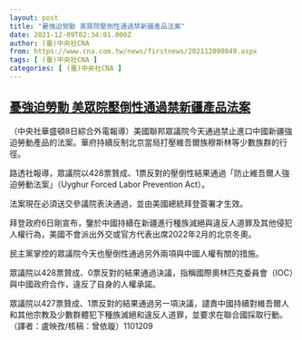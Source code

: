 ```yaml
---
layout: post
title: "憂強迫勞動 美眾院壓倒性通過禁新疆產品法案"
date: 2021-12-09T02:34:01.000Z
author: (臺)中央社CNA
from: https://www.cna.com.tw/news/firstnews/202112090049.aspx
tags: [ (臺)中央社CNA ]
categories: [ (臺)中央社CNA ]
---
```

<!--1639017241000-->
[憂強迫勞動 美眾院壓倒性通過禁新疆產品法案](https://www.cna.com.tw/news/firstnews/202112090049.aspx)
------

<div>
<div></div><div><p>（中央社華盛頓8日綜合外電報導）美國聯邦眾議院今天通過禁止進口中國新疆強迫勞動產品的法案。華府持續反制北京當局打壓維吾爾族穆斯林等少數族群的行徑。</p><p>路透社報導，眾議院以428票贊成、1票反對的壓倒性結果通過「防止維吾爾人強迫勞動法案」（Uyghur Forced Labor Prevention Act）。</p><p>法案現在必須送交參議院表決通過，並由美國總統拜登簽署才生效。</p><p>拜登政府6日剛宣布，鑒於中國持續在新疆進行種族滅絕與違反人道罪及其他侵犯人權行為，美國不會派出外交或官方代表出席2022年2月的北京冬奧。</p><p>民主黨掌控的眾議院今天也壓倒性通過另外兩項與中國人權有關的措施。</p><p>眾議院以428票贊成、0票反對的結果通過決議，指稱國際奧林匹克委員會（IOC）與中國政府合作，違反了自身的人權承諾。</p><p>眾議院以427票贊成、1票反對的結果通過另一項決議，譴責中國持續對維吾爾人和其他宗教及少數群體犯下種族滅絕和違反人道罪，並要求在聯合國採取行動。（譯者：盧映孜/核稿：曾依璇）1101209</p></div>
</div>

